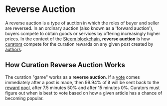 # Reverse Auction

A reverse auction is a type of auction in which the roles of buyer and seller are reversed. In an ordinary auction (also known as a 'forward auction'), buyers compete to obtain goods or services by offering increasingly higher prices. In the context of the [Steem blockchain](/glossary/steem-blockchain.md), **reverse auction** is how [curators](/glossary/curator.md) compete for the curation rewards on any given post created by [authors](/glossary/author.md).

## How Curation Reverse Auction Works

The curation "game" works as a **reverse auction**. If a [vote](/glossary/voting.md) comes immediately after a post is made, then 99.94% of it will be sent back to the [reward pool](/glossary/reward-pool.md), after 7.5 minutes 50% and after 15 minutes 0%. Curators must figure out when is best to vote based on how a given article has a chance of becoming popular.